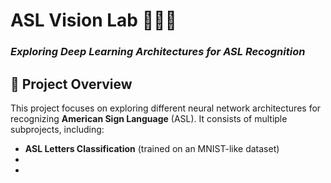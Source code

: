# ASL Vision Lab 👐🏻🧬

### _Exploring Deep Learning Architectures for ASL Recognition_

## 📌 Project Overview

This project focuses on exploring different neural network architectures for recognizing **American Sign Language** (ASL). It consists of multiple subprojects, including:

- **ASL Letters Classification** (trained on an MNIST-like dataset)
-
-
